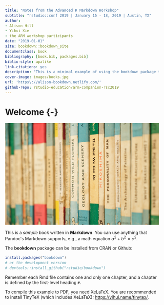 ```yaml
--- 
title: "Notes from the Advanced R Markdown Workshop"
subtitle: "rstudio::conf 2019 | January 15 - 18, 2019 | Austin, TX"
author: 
- Alison Hill
- Yihui Xie
- the ARM workshop participants
date: "2019-01-01"
site: bookdown::bookdown_site
documentclass: book
bibliography: [book.bib, packages.bib]
biblio-style: apalike
link-citations: yes
description: "This is a minimal example of using the bookdown package to write up some notes from the rstudio::conf Advanced R Markdown Workshop. The output format for this example is bookdown::gitbook."
cover-image: images/books.jpg
url: 'https\://alison-bookdown.netlify.com/'
github-repo: rstudio-education/arm-companion-rsc2019
---
```



# Welcome {-}

<p style="text-align: center;"><a href="https://github.com/rstudio-education/arm-workshop-rsc2019"><img src="images/books.jpg" alt="Just some book spines" /></a></p>

This is a _sample_ book written in **Markdown**. You can use anything that Pandoc's Markdown supports, e.g., a math equation $a^2 + b^2 = c^2$.

The **bookdown** package can be installed from CRAN or Github:


```r
install.packages("bookdown")
# or the development version
# devtools::install_github("rstudio/bookdown")
```

Remember each Rmd file contains one and only one chapter, and a chapter is defined by the first-level heading `#`.

To compile this example to PDF, you need XeLaTeX. You are recommended to install TinyTeX (which includes XeLaTeX): <https://yihui.name/tinytex/>.


